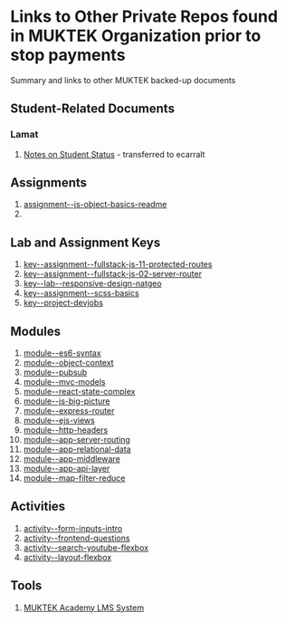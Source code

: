 # Links to Other Private Repos found in MUKTEK Organization prior to stop payments
Summary and links to other MUKTEK backed-up documents


## Student-Related Documents
### Lamat

1. [Notes on Student Status](https://github.com/ecarralt/lamat2018-student-notes) - transferred to ecarralt


## Assignments 
1. [assignment--js-object-basics-readme](https://github.com/ecarralt/assignment--js-object-basics-readme)
2. 

## Lab and Assignment Keys
1. [key--assignment--fullstack-js-11-protected-routes](https://github.com/ecarralt/key--assignment--fullstack-js-11-protected-routes)
2. [key--assignment--fullstack-js-02-server-router](https://github.com/ecarralt/key--assignment--fullstack-js-02-server-router)
3. [key--lab--responsive-design-natgeo](https://github.com/ecarralt/key--lab--responsive-design-natgeo)
4. [key--assignment--scss-basics](https://github.com/ecarralt/key--assignment--scss-basics)
5. [key--project-devjobs](https://github.com/ecarralt/key--project-devjobs)


## Modules
1. [module--es6-syntax](https://github.com/ecarralt/module--es6-syntax)
2. [module--object-context](https://github.com/ecarrlat/module--object-context)
3. [module--pubsub](https://github.com/ecarralt/module--pubsub)
4. [module--mvc-models](https://github.com/ecarralt/module--mvc-models)
5. [module--react-state-complex](https://github.com/ecarralt/module--react-state-complex)
6. [module--js-big-picture](https://github.com/ecarralt/module--js-big-picture)
7. [module--express-router](https://github.com/ecarralt/module--express-router)
8. [module--ejs-views](https://github.com/ecarralt/module--ejs-views)
9. [module--http-headers](https://github.com/ecarralt/module--http-headers)
10. [module--app-server-routing](https://github.com/ecarralt/module--app-server-routing)
11. [module--app-relational-data](https://github.com/ecarralt/module--app-relational-data)
12. [module--app-middleware](https://github.com/ecarralt/module--app-middleware)
13. [module--app-api-layer](https://github.com/ecarralt/module--app-api-layer)
14. [module--map-filter-reduce](https://github.com/ecarralt/module--map-filter-reduce)


## Activities
1. [activity--form-inputs-intro](https://github.com/ecarralt/activity--form-inputs-intro)
2. [activity--frontend-questions](https://github.com/ecarralt/activity--frontend-questions)
3. [activity--search-youtube-flexbox](https://github.com/ecarralt/activity--search-youtube-flexbox)
4. [activity--layout-flexbox](https://github.com/ecarralt/activity--layout-flexbox)

## Tools
1. [MUKTEK Academy LMS System](https://github.com/ecarralt/MUKTEKAcademy)
